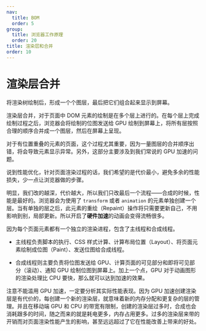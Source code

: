 ```yaml
---
nav:
  title: BOM
  order: 5
group:
  title: 浏览器工作原理
  order: 20
title: 渲染层和合并
order: 10
---
```


# 渲染层合并

将渲染树绘制后，形成一个个图层，最后把它们组合起来显示到屏幕。

渲染层合并，对于页面中 DOM 元素的绘制是在多个层上进行的。在每个层上完成绘制过程之后，浏览器会将绘制的位图发送给 GPU 绘制到屏幕上，将所有层按照合理的顺序合并成一个图层，然后在屏幕上呈现。

对于有位置重叠的元素的页面，这个过程尤其重要，因为一量图层的合并顺序出错，将会导致元素显示异常。另外，这部分主要涉及到我们常说的 GPU 加速的问题。

说到性能优化，针对页面渲染过程的话，我们希望的是代价最小，避免多余的性能损失，少一点让浏览器做的步骤。

明显，我们改的越深，代价越大，所以我们只改最后一个流程——合成的时候，性能是最好的。浏览器会为使用了 `transform` 或者 `animation` 的元素单独创建一个层。当有单独的层之后，此元素的重绘（Repaint）操作将只需要更新自己，不用影响到别，局部更新。所以开启了**硬件加速**的动画会变得流畅很多。

因为每个页面元素都有一个独立的渲染进程，包含了主线程和合成线程。

- 主线程负责脚本的执行、CSS 样式计算、计算布局位置（Layout）、将页面元素绘制成位图（Paint）、发送位图给合成线程。

- 合成线程则主要负责将位图发送给 GPU、计算页面的可见部分和即将可见部分（滚动）、通知 GPU 绘制位图到屏幕上。加上一个点，GPU 对于动画图形的渲染处理比 CPU 要快，那么就可以达到加速的效果。

注意不能滥用 GPU 加速，一定要分析其实际性能表现。因为 GPU 加速创建渲染层是有代价的，每创建一个新的渲染层，就意味着新的内存分配和更复杂的层的管理。并且在移动端 GPU 和 CPU 的带宽有限制，创建的渲染层过多时，合成也会消耗跟多的时间，随之而来的就是耗电更多，内存占用更多。过多的渲染层来带的开销而对页面渲染性能产生的影响，甚至远远超过了它在性能改善上带来的好处。
